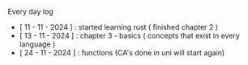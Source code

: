 Every day log 

- [ 11 - 11 - 2024 ] : started learning rust ( finished chapter 2 )
- [ 13 - 11 - 2024 ] : chapter 3 - basics ( concepts that exist in every language )
- [ 24 - 11 - 2024 ] : functions (CA's done in uni will start again)